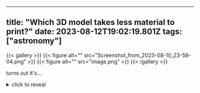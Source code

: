 
---
title: "Which 3D model takes less material to print?"
date: 2023-08-12T19:02:19.801Z
tags: ["astronomy"]
---
{{< gallery >}}
{{< figure alt="" src="Screenshot_from_2023-08-10_23-58-04.png" >}}
{{< figure alt="" src="image.png" >}}
{{< /gallery >}}

turns out it's...

<Details><summary>click to reveal</summary> the first one?? 3D printers fill the inside of objects with really lightweight infill, and it's so light compared to 100% filled walls that it takes both less time and ends up being less weight than the fancy truss on the right. Which sucks because I spent such a long time designing that fancy truss only to be outdone by a brick.</details>

